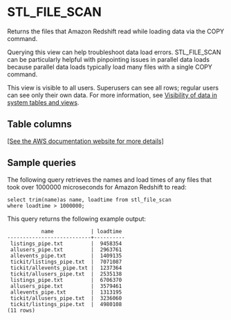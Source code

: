 # STL\_FILE\_SCAN<a name="r_STL_FILE_SCAN"></a>

Returns the files that Amazon Redshift read while loading data via the COPY command\.

Querying this view can help troubleshoot data load errors\. STL\_FILE\_SCAN can be particularly helpful with pinpointing issues in parallel data loads because parallel data loads typically load many files with a single COPY command\.

This view is visible to all users\. Superusers can see all rows; regular users can see only their own data\. For more information, see [Visibility of data in system tables and views](c_visibility-of-data.md)\.

## Table columns<a name="r_STL_FILE_SCAN-table-columns2"></a>

[\[See the AWS documentation website for more details\]](http://docs.aws.amazon.com/redshift/latest/dg/r_STL_FILE_SCAN.html)

## Sample queries<a name="r_STL_FILE_SCAN-sample-queries2"></a>

The following query retrieves the names and load times of any files that took over 1000000 microseconds for Amazon Redshift to read:

```
select trim(name)as name, loadtime from stl_file_scan
where loadtime > 1000000;
```

This query returns the following example output:

```
           name            | loadtime
---------------------------+----------
 listings_pipe.txt         |  9458354
 allusers_pipe.txt         |  2963761
 allevents_pipe.txt        |  1409135
 tickit/listings_pipe.txt  |  7071087
 tickit/allevents_pipe.txt |  1237364
 tickit/allusers_pipe.txt  |  2535138
 listings_pipe.txt         |  6706370
 allusers_pipe.txt         |  3579461
 allevents_pipe.txt        |  1313195
 tickit/allusers_pipe.txt  |  3236060
 tickit/listings_pipe.txt  |  4980108
(11 rows)
```